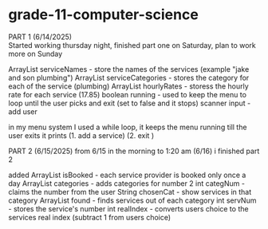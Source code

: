 # grade-11-computer-science


 PART 1 (6/14/2025)    
Started working thursday night, finished part one on Saturday, plan to work more on Sunday

ArrayList<String> serviceNames - store the names of the services (example "jake and son plumbing")
ArrayList<String> serviceCategories - stores the category for each of the service (plumbing)
ArrayList<Double> hourlyRates - storess the hourly rate for each service (17.85)
boolean running - used to keep the menu to loop until the user picks and exit (set to false and it stops)
scanner input -  add user

in my menu system I used a while loop, it keeps the menu running till the user exits
it prints 
(1. add a service)
(2. exit         )









PART 2 (6/15/2025)
from 6/15 in the morning to 1:20 am (6/16) i finished part 2

added
ArrayList<Boolean> isBooked - each service provider is booked only once a day
ArrayList<String> categories - adds categories for number 2
int categNum - claims the number from the user
String chosenCat - show services in that category
ArrayList<Integer> found - finds services out of each category
int servNum - stores the service's number
int realIndex - converts users choice to the services real index (subtract 1 from users choice)






